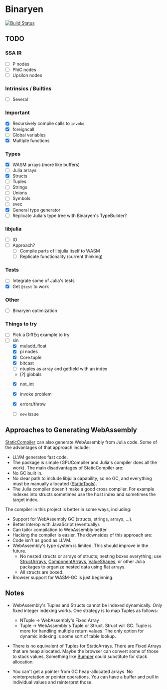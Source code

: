 # Binaryen

[![Build Status](https://github.com/tshort/Binaryen.jl/actions/workflows/CI.yml/badge.svg?branch=main)](https://github.com/tshort/Binaryen.jl/actions/workflows/CI.yml?query=branch%3Amain)



## TODO

### SSA IR

* [ ] P nodes
* [ ] PhiC nodes
* [ ] Upsilon nodes

### Intrinsics / Builtins

* [ ] Several

### Important

* [x] Recursively compile calls to `invoke`
* [x] foreigncall
* [ ] Global variables
* [x] Multiple functions

### Types

* [x] WASM arrays (more like buffers)
* [ ] Julia arrays
* [x] Structs
* [ ] Tuples
* [ ] Strings
* [ ] Unions
* [ ] Symbols
* [ ] svec
* [x] General type generator
* [ ] Replicate Julia's type tree with Binaryen's TypeBuilder?

### libjulia

* [ ] IO
* [ ] Approach?
    * [ ] Compile parts of libjulia itself to WASM
    * [ ] Replicate functionality (current thinking)

### Tests

* [ ] Integrate some of Julia's tests
* [x] Get `@test` to work

### Other

* [ ] Binaryen optimization

### Things to try

* [ ] Pick a DiffEq example to try
* [ ] sin
  - [x] muladd_float
  - [x] pi nodes
  - [x] Core.tuple
  - [x] bitcast
  - [ ] ntuples as array and getfield with an index
  - [?] globals
  - [x] not_int
  - [x] invoke problem
  - [x] errors/throw
  - [ ] `new` issue


## Approaches to Generating WebAssembly

[StaticCompiler](https://github.com/tshort/StaticCompiler.jl) can also generate WebAssembly from Julia code. Some of the advantages of that approach include:
* LLVM generates fast code.
* The package is simple (GPUCompiler and Julia's compiler does all the work).
The main disadvantages of StaticCompiler are:
* No GC built in.
* No clear path to include libjulia capability, so no GC, and everything must be manually allocated ([StaticTools](https://github.com/brenhinkeller/StaticTools.jl)).
* The Julia compiler doesn't make a good cross compiler. For example indexes into structs sometimes use the host index and sometimes the target index.

The compiler in this project is better in some ways, including:
* Support for WebAssembly GC (structs, strings, arrays, ...).
* Better interop with JavaScript (eventually).
* Can tailor compilation to WebAssembly better.
* Hacking the compiler is easier.
The downsides of this approach are:
* Code isn't as good as LLVM.
* WebAssembly's type system is limited. This should improve in the future.
  * No nested structs or arrays of structs; nesting boxes everything; use [StructArrays](https://github.com/JuliaArrays/StructArrays.jl), [ComponentArrays](https://github.com/jonniedie/ComponentArrays.jl), [ValueShapes](https://github.com/oschulz/ValueShapes.jl), or other Julia packages to organize nested data using flat arrays.
  * All structs are boxed.
* Browser support for WASM-GC is just beginning.

## Notes

* WebAssembly's Tuples and Structs cannot be indexed dynamically. Only fixed integer indexing works. One strategy is to map Tuples as follows:
  - NTuple -> WebAssembly's Fixed Array
  - Tuple -> WebAssembly's Tuple or Struct. Struct will GC. Tuple is more for handling multiple return values. The only option for dynamic indexing is some sort of table lookup.  

* There is no equivalent of Tuples for StaticArrays. There are Fixed Arrays that are heap allocated. Maybe the browser can convert some of those to stack values. Something like [Bumper](https://github.com/MasonProtter/Bumper.jl) could substitute for stack allocation.

* You can't get a pointer from GC heap-allocated arrays. No reinterpretation or pointer operations. You can have a buffer and pull in individual values and reinterpret those.
